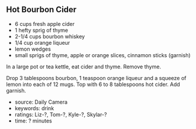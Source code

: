 Hot Bourbon Cider
-----------------

- 6 cups fresh apple cider
- 1 hefty sprig of thyme
- 2-1/4 cups bourbon whiskey
- 1/4 cup orange liqueur
- lemon wedges
- small sprigs of thyme, apple or orange slices, cinnamon sticks (garnish)

In a large pot or tea kettle, eat cider and thyme.  Remove thyme.

Drop 3 tablespoons bourbon, 1 teaspoon orange liqueur and a squeeze of
lemon into each of 12 mugs.  Top with 6 to 8 tablespoons hot cider.
Add garnish.

- source: Daily Camera
- keywords: drink
- ratings: Liz-?, Tom-?, Kyle-?, Skylar-?
- time: ? minutes
